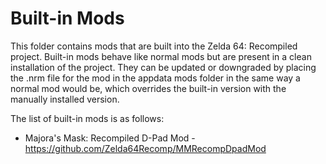 # Built-in Mods

This folder contains mods that are built into the Zelda 64: Recompiled project. Built-in mods behave like normal mods but are present in a clean installation of the project. They can be updated or downgraded by placing the .nrm file for the mod in the appdata mods folder in the same way a normal mod would be, which overrides the built-in version with the manually installed version.

The list of built-in mods is as follows:
* Majora's Mask: Recompiled D-Pad Mod - https://github.com/Zelda64Recomp/MMRecompDpadMod